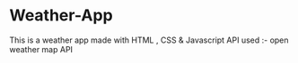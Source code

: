 # Weather-App
This is a weather app made with HTML , CSS & Javascript 
API used :- open weather map API
